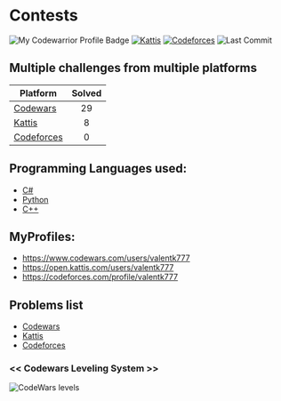 # Contests

![My Codewarrior Profile Badge](https://www.codewars.com/users/valentk777/badges/micro)
[![Kattis](https://img.shields.io/badge/Kattis-23.9-COLOR.svg)](https://open.kattis.com/users/valentk777)
[![Codeforces](https://img.shields.io/badge/Codeforces-934-COLOR.svg)](https://codeforces.com/profile/valentk777)
![Last Commit](https://img.shields.io/github/last-commit/valentk777/Contests.svg)

## Multiple challenges from multiple platforms

| Platform                                                                      | Solved | 
|-------------------------------------------------------------------------------|:------:|
| [Codewars](https://github.com/valentk777/Contests/tree/master/Codewars)       |   29   |
| [Kattis](https://github.com/valentk777/Contests/tree/master/Kattis)           |   8    | 
| [Codeforces](https://github.com/valentk777/Contests/tree/master/Codeforces)   |   0    | 


## Programming Languages used:
* [C#](https://github.com/valentk777/Contests/search?l=C%23)
* [Python](https://github.com/valentk777/Contests/search?l=python)
* [C++](https://github.com/valentk777/Contests/search?l=cpp)


## MyProfiles:
* https://www.codewars.com/users/valentk777
* https://open.kattis.com/users/valentk777
* https://codeforces.com/profile/valentk777


## Problems list

* [Codewars](https://github.com/valentk777/Contests/search?q=tag-codewars)
* [Kattis](https://github.com/valentk777/Contests/search?q=tag-kattis)
* [Codeforces](https://github.com/valentk777/Contests/search?q=tag-codeforces)

### << Codewars Leveling System >>

![CodeWars levels](https://i.imgur.com/Vm77XMv.png)


